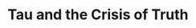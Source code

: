 ---
layout: blog-tau-and-the-crisis-of-truth
title: Tau and the Crisis of Truth

nav: blog
card:  Tau and the Crisis of Truth
creator : admin IDNI
publisher_handle : IDNI
description: We live in a world in which no one knows the law. Except trivial cases, you cannot know what is legal and what is not, all you can do is try
type: blog
fbnumberID: ARSPSs08qmchtVLR0kVb_UwG5dfUzbNOBDDfZ_RFFn44FfdJN0Crymsm2kcHsTqcYEg

namespace: faq.tau-and-the-crisis-of-truth
permalink: /blog/tau-and-the-crisis-of-truth
permalink_en: /blog/tau-and-the-crisis-of-truth
permalink_es: /blog/tau-and-the-crisis-of-truth

---